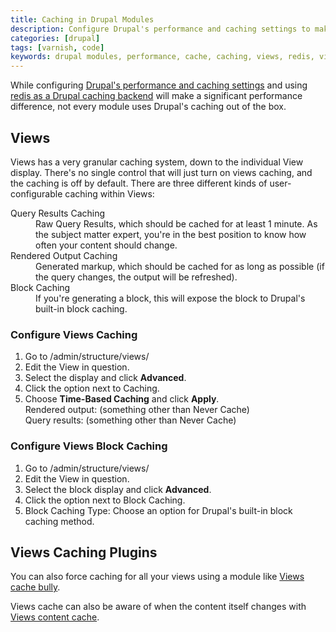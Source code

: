```yaml
---
title: Caching in Drupal Modules
description: Configure Drupal's performance and caching settings to make significant improvements.
categories: [drupal]
tags: [varnish, code]
keywords: drupal modules, performance, cache, caching, views, redis, views caching,
---
```

While configuring [Drupal's performance and caching settings](/docs/drupal-cache) and using [redis as a Drupal caching backend](/docs/redis) will make a significant performance difference, not every module uses Drupal's caching out of the box.

## Views

Views has a very granular caching system, down to the individual View display. There's no single control that will just turn on views caching, and the caching is off by default. There are three different kinds of user-configurable caching within Views:

<dl>
	<dt>Query Results Caching</dt>
	<dd>Raw Query Results, which should be cached for at least 1 minute. As the subject matter expert, you're in the best position to know how often your content should change.</dd>
	<dt>Rendered Output Caching</dt>
	<dd>Generated markup, which should be cached for as long as possible (if the query changes, the output will be refreshed).</dd>
	<dt>Block Caching</dt>
	<dd>If you're generating a block, this will expose the block to Drupal's built-in block caching.</dd>
</dl>

### Configure Views Caching

1. Go to /admin/structure/views/
2. Edit the View in question.
3. Select the display and click **Advanced**.
4. Click the option next to Caching.
5. Choose **Time-Based Caching** and click **Apply**.  
  Rendered output: (something other than Never Cache)  
  Query results: (something other than Never Cache)

### Configure Views Block Caching

1. Go to /admin/structure/views/
2. Edit the View in question.
3. Select the block display and click **Advanced**.
4. Click the option next to Block Caching.
5. Block Caching Type: Choose an option for Drupal's built-in block caching method.

## Views Caching Plugins

You can also force caching for all your views using a module like [Views cache bully](https://drupal.org/project/views_cache_bully).

Views cache can also be aware of when the content itself changes with [Views content cache](https://drupal.org/project/views_content_cache).
